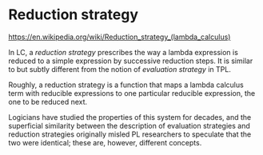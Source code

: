 # Reduction strategy

https://en.wikipedia.org/wiki/Reduction_strategy_(lambda_calculus)

In LC, a *reduction strategy* prescribes the way a lambda expression is reduced to a simple expression by successive reduction steps. It is similar to but subtly different from the notion of *evaluation strategy* in TPL.

Roughly, a reduction strategy is a function that maps a lambda calculus term with reducible expressions to one particular reducible expression, the one to be reduced next.

Logicians have studied the properties of this system for decades, and the superficial similarity between the description of evaluation strategies and reduction strategies originally misled PL researchers to speculate that the two were identical; these are, however, different concepts.
